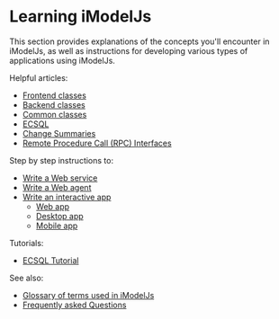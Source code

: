 # Learning iModelJs

This section provides explanations of the concepts you'll encounter in iModelJs, as well as instructions for developing various types of applications using iModelJs.

Helpful articles:

* [Frontend classes](./frontend/index)
* [Backend classes](./backend/index)
* [Common classes](./common/index)
* [ECSQL](./ECSQL.md)
* [Change Summaries](./ChangeSummaries.md)
* [Remote Procedure Call (RPC) Interfaces](./RpcInterface)

Step by step instructions to:

* [Write a Web service](./WriteAWebService.md)
* [Write a Web agent](./WriteAWebAgent.md)
* [Write an interactive app](./WriteAnInteractiveApp.md)
  * [Web app](./WriteAnInteractiveWebApp.md)
  * [Desktop app](./WriteAnInteractiveDesktopApp.md)
  * [Mobile app](./WriteAnInteractiveMobileApp.md)

Tutorials:

* [ECSQL Tutorial](./ECSQLTutorial/index.md)

See also:

* [Glossary of terms used in iModelJs ](./Glossary)
* [Frequently asked Questions](./faq)
